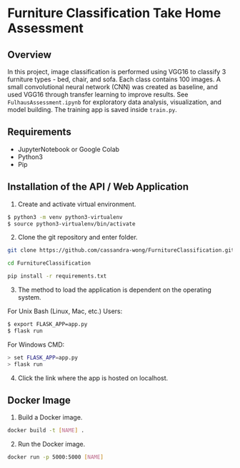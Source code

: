 # Furniture Classification Take Home Assessment

## Overview

In this project, image classification is performed using VGG16 to classify 3 furniture types - bed, chair, and sofa. Each class contains 100 images. A small convolutional neural network (CNN) was created as baseline, and used VGG16 through transfer learning to improve results. See `FulhausAssessment.ipynb` for exploratory data analysis, visualization, and model building. The training app is saved inside `train.py`. 

## Requirements

- JupyterNotebook or Google Colab
- Python3
- Pip

## Installation of the API / Web Application

1. Create and activate virtual environment.

```sh
$ python3 -m venv python3-virtualenv
$ source python3-virtualenv/bin/activate
```

2. Clone the git repository and enter folder.

```sh
git clone https://github.com/cassandra-wong/FurnitureClassification.git
```
```sh
cd FurnitureClassification
```
```sh
pip install -r requirements.txt 
```

3. The method to load the application is dependent on the operating system.

For Unix Bash (Linux, Mac, etc.) Users:
```sh
$ export FLASK_APP=app.py 
$ flask run
```

For Windows CMD:
```sh
> set FLASK_APP=app.py 
> flask run
```

4. Click the link where the app is hosted on localhost.


## Docker Image

1. Build a Docker image.

```sh
docker build -t [NAME] .
```

2. Run the Docker image.
```sh
docker run -p 5000:5000 [NAME]
```
